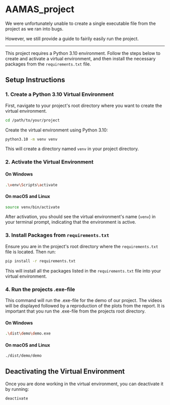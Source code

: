 # AAMAS_project

We were unfortunately unable to create a single executable file from the project as we ran into bugs.

However, we still provide a guide to fairily easily run the project.

---

This project requires a Python 3.10 environment. Follow the steps below to create and activate a virtual environment, and then install the necessary packages from the `requirements.txt` file.

## Setup Instructions

### 1. Create a Python 3.10 Virtual Environment

First, navigate to your project's root directory where you want to create the virtual environment.

```bash
cd /path/to/your/project
```

Create the virtual environment using Python 3.10:

```bash
python3.10 -m venv venv
```

This will create a directory named `venv` in your project directory.

### 2. Activate the Virtual Environment

#### On Windows

```bash
.\venv\Scripts\activate
```

#### On macOS and Linux

```bash
source venv/bin/activate
```

After activation, you should see the virtual environment's name (`venv`) in your terminal prompt, indicating that the environment is active.

### 3. Install Packages from `requirements.txt`

Ensure you are in the project's root directory where the `requirements.txt` file is located. Then run:

```bash
pip install -r requirements.txt
```

This will install all the packages listed in the `requirements.txt` file into your virtual environment.

### 4. Run the projects .exe-file

This command will run the .exe-file for the demo of our project. The videos will be displayed followed by a reproduction of the plots from the report. It is important that you run the .exe-file from the projects root directory.  

#### On Windows

```bash
.\dist\demo\demo.exe
```

#### On macOS and Linux

```bash
./dist/demo/demo
```


## Deactivating the Virtual Environment

Once you are done working in the virtual environment, you can deactivate it by running:

```bash
deactivate
```

